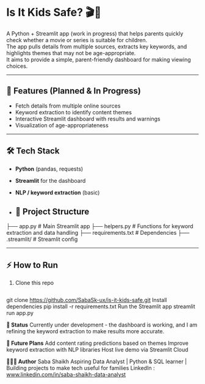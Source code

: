 # Is It Kids Safe? 🎬👶  

A Python + Streamlit app (work in progress) that helps parents quickly check whether a movie or series is suitable for children.  
The app pulls details from multiple sources, extracts key keywords, and highlights themes that may not be age-appropriate.  
It aims to provide a simple, parent-friendly dashboard for making viewing choices.  

---

## 🚀 Features (Planned & In Progress)
- Fetch details from multiple online sources  
- Keyword extraction to identify content themes  
- Interactive Streamlit dashboard with results and warnings  
- Visualization of age-appropriateness  

---

## 🛠️ Tech Stack
- **Python** (pandas, requests)  
- **Streamlit** for the dashboard  
- **NLP / keyword extraction** (basic)

- ## 📂 Project Structure
├── app.py # Main Streamlit app
├── helpers.py # Functions for keyword extraction and data handling
├── requirements.txt # Dependencies
├── .streamlit/ # Streamlit config

---

## ⚡ How to Run
1. Clone this repo  
   ```bash
git clone https://github.com/SabaSk-ux/is-it-kids-safe.git
Install dependencies
pip install -r requirements.txt
Run the Streamlit app
streamlit run app.py

**🌱 Status**
Currently under development - the dashboard is working, and I am refining the keyword extraction to make results more accurate.

**🙌 Future Plans**
Add content rating predictions based on themes
Improve keyword extraction with NLP libraries
Host live demo via Streamlit Cloud

**👩🏽‍💻 Author**
Saba Shaikh
Aspiring Data Analyst | Python & SQL learner | Building projects to make tech useful for families
LinkedIn : www.linkedin.com/in/saba-shaikh-data-analyst


